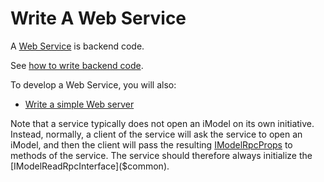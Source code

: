 # Write A Web Service

A [Web Service](./App.md#imodel-services) is backend code.

See [how to write backend code](./backend/index.md).

To develop a Web Service, you will also:

- [Write a simple Web server](./RpcInterface.md#serve-the-interfaces)

Note that a service typically does not open an iModel on its own initiative. Instead, normally, a client of the service will ask the service to open an iModel, and then the client will pass the resulting [IModelRpcProps]($common) to methods of the service. The service should therefore always initialize the [IModelReadRpcInterface]($common).
